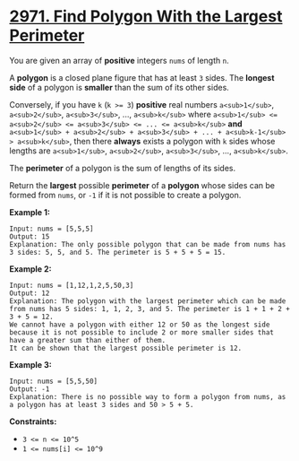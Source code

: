 # [2971. Find Polygon With the Largest Perimeter](https://leetcode.com/problems/find-polygon-with-the-largest-perimeter/description/?envType=daily-question&envId=2024-02-15)

You are given an array of **positive** integers `nums` of length `n`.

A **polygon** is a closed plane figure that has at least `3` sides. The **longest side** of a polygon is **smaller** than the sum of its other sides.

Conversely, if you have `k` (`k >= 3`) **positive** real numbers `a<sub>1</sub>`, `a<sub>2</sub>`, `a<sub>3</sub>`, ..., `a<sub>k</sub>` where `a<sub>1</sub> <= a<sub>2</sub> <= a<sub>3</sub> <= ... <= a<sub>k</sub>` **and** `a<sub>1</sub> + a<sub>2</sub> + a<sub>3</sub> + ... + a<sub>k-1</sub> > a<sub>k</sub>`, then there **always** exists a polygon with `k` sides whose lengths are `a<sub>1</sub>`, `a<sub>2</sub>`, `a<sub>3</sub>`, ..., `a<sub>k</sub>`.

The **perimeter** of a polygon is the sum of lengths of its sides.

Return the **largest** possible **perimeter** of a **polygon** whose sides can be formed from `nums`, or `-1` if it is not possible to create a polygon.

**Example 1:**

```
Input: nums = [5,5,5]
Output: 15
Explanation: The only possible polygon that can be made from nums has 3 sides: 5, 5, and 5. The perimeter is 5 + 5 + 5 = 15.
```

**Example 2:**

```
Input: nums = [1,12,1,2,5,50,3]
Output: 12
Explanation: The polygon with the largest perimeter which can be made from nums has 5 sides: 1, 1, 2, 3, and 5. The perimeter is 1 + 1 + 2 + 3 + 5 = 12.
We cannot have a polygon with either 12 or 50 as the longest side because it is not possible to include 2 or more smaller sides that have a greater sum than either of them.
It can be shown that the largest possible perimeter is 12.
```

**Example 3:**

```
Input: nums = [5,5,50]
Output: -1
Explanation: There is no possible way to form a polygon from nums, as a polygon has at least 3 sides and 50 > 5 + 5.
```

**Constraints:**

-   `3 <= n <= 10^5`
-   `1 <= nums[i] <= 10^9`

